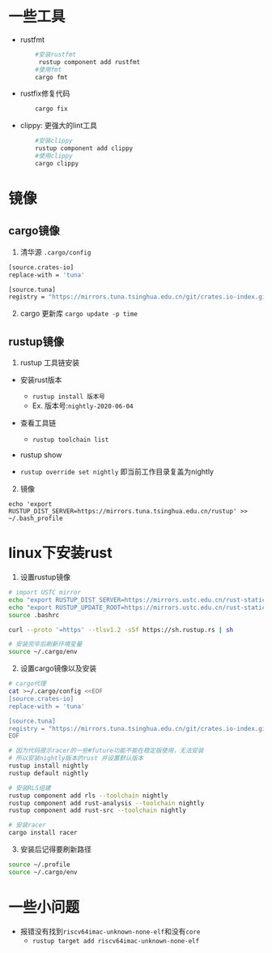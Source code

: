 # 一些工具
- rustfmt
    ```bash
        #安装rustfmt
         rustup component add rustfmt
        #使用fmt
        cargo fmt
    ```
- rustfix修复代码
    ```bash
        cargo fix
    ```
- clippy: 更强大的lint工具 
    ```bash
        #安装clippy
        rustup component add clippy
        #使用clippy
        cargo clippy
    ```

# 镜像

## cargo镜像

1. 清华源
``.cargo/config``
```bash
[source.crates-io]
replace-with = 'tuna'

[source.tuna]
registry = "https://mirrors.tuna.tsinghua.edu.cn/git/crates.io-index.git"

```


2. cargo 更新库
``cargo update -p time``


## rustup镜像

1. rustup 工具链安装
- 安装rust版本
  - ``rustup install 版本号``
  - Ex. 版本号:``nightly-2020-06-04`` 

- 查看工具链
  - ``rustup toolchain list``
- rustup show
- ``rustup override set nightly`` 即当前工作目录复盖为nightly

2. 镜像

``echo 'export RUSTUP_DIST_SERVER=https://mirrors.tuna.tsinghua.edu.cn/rustup' >> ~/.bash_profile``


# linux下安装rust


1. 设置rustup镜像
```bash
# import USTC mirror
echo "export RUSTUP_DIST_SERVER=https://mirrors.ustc.edu.cn/rust-static" >> ~/.bashrc
echo "export RUSTUP_UPDATE_ROOT=https://mirrors.ustc.edu.cn/rust-static/rustup" >> ~/.bashrc
source .bashrc

curl --proto '=https' --tlsv1.2 -sSf https://sh.rustup.rs | sh

# 安装完毕后刷新环境变量
source ~/.cargo/env

```

2. 设置cargo镜像以及安装

```bash
# cargo代理
cat >~/.cargo/config <<EOF
[source.crates-io]
replace-with = 'tuna'

[source.tuna]
registry = "https://mirrors.tuna.tsinghua.edu.cn/git/crates.io-index.git"
EOF

# 因为代码提示racer的一些#future功能不能在稳定版使用，无法安装
# 所以安装nightly版本的rust 并设置默认版本
rustup install nightly
rustup default nightly

# 安装RLS组建
rustup component add rls --toolchain nightly
rustup component add rust-analysis --toolchain nightly
rustup component add rust-src --toolchain nightly

# 安装racer
cargo install racer

```

3. 安装后记得要刷新路径

```bash
source ~/.profile
source ~/.cargo/env
```



# 一些小问题

- 报错没有找到`riscv64imac-unknown-none-elf`和没有`core`
  - `rustup target add riscv64imac-unknown-none-elf`